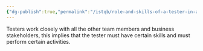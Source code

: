```yaml
---
{"dg-publish":true,"permalink":"/istqb/role-and-skills-of-a-tester-in-an-agile-team/"}
---
```


Testers work closely with all the other team members and business stakeholders, this implies that the tester must have certain skills and must perform certain activities.
